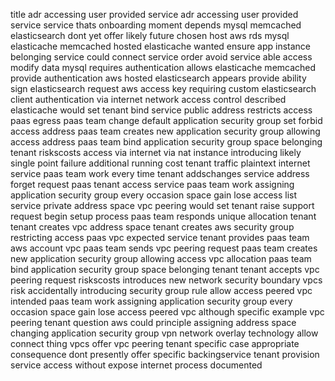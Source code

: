 title adr accessing user provided service adr accessing user provided service service thats onboarding moment depends mysql memcached elasticsearch dont yet offer likely future chosen host aws rds mysql elasticache memcached hosted elasticache wanted ensure app instance belonging service could connect service order avoid service able access modify data mysql requires authentication allows elasticache memcached provide authentication aws hosted elasticsearch appears provide ability sign elasticsearch request aws access key requiring custom elasticsearch client authentication via internet network access control described elasticache would set tenant bind service public address restricts access paas egress paas team change default application security group set forbid access address paas team creates new application security group allowing access address paas team bind application security group space belonging tenant riskscosts access via internet via nat instance introducing likely single point failure additional running cost tenant traffic plaintext internet service paas team work every time tenant addschanges service address forget request paas tenant access service paas team work assigning application security group every occasion space gain lose access list service private address space vpc peering would set tenant raise support request begin setup process paas team responds unique allocation tenant tenant creates vpc address space tenant creates aws security group restricting access paas vpc expected service tenant provides paas team aws account vpc paas team sends vpc peering request paas team creates new application security group allowing access vpc allocation paas team bind application security group space belonging tenant tenant accepts vpc peering request riskscosts introduces new network security boundary vpcs risk accidentally introducing security group rule allow access peered vpc intended paas team work assigning application security group every occasion space gain lose access peered vpc although specific example vpc peering tenant question aws could principle assigning address space changing application security group vpn network overlay technology allow connect thing vpcs offer vpc peering tenant specific case appropriate consequence dont presently offer specific backingservice tenant provision service access without expose internet process documented